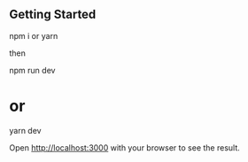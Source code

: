 
## Getting Started
npm i
or
yarn

then

npm run dev
# or
yarn dev


Open [http://localhost:3000](http://localhost:3000) with your browser to see the result.


